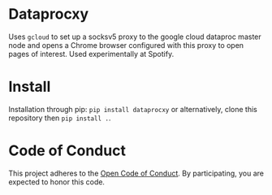 # Dataprocxy
Uses `gcloud` to set up a socksv5 proxy to the google cloud dataproc master node and opens a Chrome browser configured with this proxy to open pages of interest. Used experimentally at Spotify.

# Install
Installation through pip: `pip install dataprocxy` or alternatively, clone this repository then `pip install .`.

# Code of Conduct
This project adheres to the [Open Code of Conduct][code-of-conduct]. By participating, you are expected to honor this code.

[code-of-conduct]: https://github.com/spotify/code-of-conduct/blob/master/code-of-conduct.md

